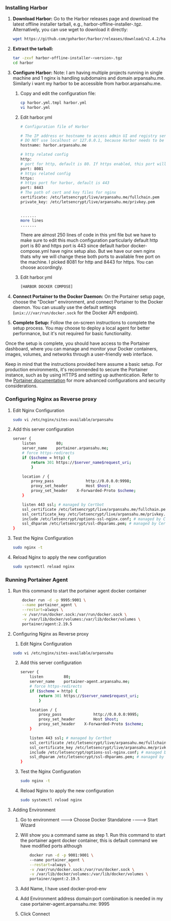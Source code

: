 ### Installing Harbor

1. **Download Harbor:**
   Go to the Harbor releases page and download the latest offline installer tarball, e.g., harbor-offline-installer-<version>.tgz.
   Alternatively, you can use wget to download it directly:

    ```bash
    wget https://github.com/goharbor/harbor/releases/download/v2.4.2/harbor-offline-installer-v2.4.2.tgz
    ```

2. **Extract the tarball:**

    ```bash
    tar -zxvf harbor-offline-installer-<version>.tgz
    cd harbor
    ```

3. **Configure Harbor:**
    Note: I am having multiple projects running in single machine and 1 nginx is handling subdomains and domain arpansahu.me. Similarly i want my harbor to be accessible 
    from harbor.arpansahu.me. 

    1.	Copy and edit the configuration file:

        ```bash
        cp harbor.yml.tmpl harbor.yml
        vi harbor.yml
        ```

    2. Edit harbor.yml 
        ```bash
        # Configuration file of Harbor

        # The IP address or hostname to access admin UI and registry service.
        # DO NOT use localhost or 127.0.0.1, because Harbor needs to be accessed by external clients.
        hostname: harbor.arpansahu.me

        # http related config
        http:
        # port for http, default is 80. If https enabled, this port will redirect to https port
        port: 8081
        # https related config
        https:
        # https port for harbor, default is 443
        port: 8443
        # The path of cert and key files for nginx
        certificate: /etc/letsencrypt/live/arpansahu.me/fullchain.pem 
        private_key: /etc/letsencrypt/live/arpansahu.me/privkey.pem


        .......
        more lines
        .......
        ```

        There are almost 250 lines of code in this yml file but we have to make sure to edit this much configuration particularly 
        default http port is 80 and https port is 443 since default harbor docker-compose.yml have nginx setup also. But we have our own nginx
        thats why we will change these both ports to available free port on the machine. I picked 8081 for http and 8443 for https. You can choose accordingly.


    3. Edit harbor.yml 

        ```bash
        [HARBOR DOCKER COMPOSE]
        ```

       

4. **Connect Portainer to the Docker Daemon:**
   On the Portainer setup page, choose the "Docker" environment, and connect Portainer to the Docker daemon. You can usually use the default settings (`unix:///var/run/docker.sock` for the Docker API endpoint).

5. **Complete Setup:**
   Follow the on-screen instructions to complete the setup process. You may choose to deploy a local agent for better performance, but it's not required for basic functionality.

Once the setup is complete, you should have access to the Portainer dashboard, where you can manage and monitor your Docker containers, images, volumes, and networks through a user-friendly web interface.

Keep in mind that the instructions provided here assume a basic setup. For production environments, it's recommended to secure the Portainer instance, such as by using HTTPS and setting up authentication. Refer to the [Portainer documentation](https://documentation.portainer.io/) for more advanced configurations and security considerations.


### Configuring Nginx as Reverse proxy

1. Edit Nginx Configuration

    ```bash
    sudo vi /etc/nginx/sites-available/arpansahu
    ```

2. Add this server configuration

    ```bash
    server {
        listen         80;
        server_name    portainer.arpansahu.me;
        # force https-redirects
        if ($scheme = http) {
            return 301 https://$server_name$request_uri;
            }

        location / {
            proxy_pass              http://0.0.0.0:9998;
            proxy_set_header        Host $host;
            proxy_set_header    X-Forwarded-Proto $scheme;
        }

        listen 443 ssl; # managed by Certbot
        ssl_certificate /etc/letsencrypt/live/arpansahu.me/fullchain.pem; # managed by Certbot
        ssl_certificate_key /etc/letsencrypt/live/arpansahu.me/privkey.pem; # managed by Certbot
        include /etc/letsencrypt/options-ssl-nginx.conf; # managed by Certbot
        ssl_dhparam /etc/letsencrypt/ssl-dhparams.pem; # managed by Certbot
    }
    ```

3. Test the Nginx Configuration

    ```bash
    sudo nginx -t
    ```

4. Reload Nginx to apply the new configuration

    ```bash
    sudo systemctl reload nginx
    ```

### Running Portainer Agent 

1. Run this command to start the portainer agent docker container

    ```bash
        docker run -d -p 9995:9001 \
        --name portainer_agent \
        --restart=always \
        -v /var/run/docker.sock:/var/run/docker.sock \
        -v /var/lib/docker/volumes:/var/lib/docker/volumes \
        portainer/agent:2.19.5
    ```

2. Configuring Nginx as Reverse proxy

    1. Edit Nginx Configuration

    ```bash
    sudo vi /etc/nginx/sites-available/arpansahu
    ```

    2. Add this server configuration

        ```bash
        server {
            listen         80;
            server_name    portainer-agent.arpansahu.me;
            # force https-redirects
            if ($scheme = http) {
                return 301 https://$server_name$request_uri;
                }

            location / {
                proxy_pass              http://0.0.0.0:9995;
                proxy_set_header        Host $host;
                proxy_set_header    X-Forwarded-Proto $scheme;
            }

            listen 443 ssl; # managed by Certbot
            ssl_certificate /etc/letsencrypt/live/arpansahu.me/fullchain.pem; # managed by Certbot
            ssl_certificate_key /etc/letsencrypt/live/arpansahu.me/privkey.pem; # managed by Certbot
            include /etc/letsencrypt/options-ssl-nginx.conf; # managed by Certbot
            ssl_dhparam /etc/letsencrypt/ssl-dhparams.pem; # managed by Certbot
        }
        ```

    3. Test the Nginx Configuration

        ```bash
        sudo nginx -t
        ```

    4. Reload Nginx to apply the new configuration

        ```bash
        sudo systemctl reload nginx
        ```
3. Adding Environment

    1. Go to environment ---> Choose Docker Standalone ----> Start Wizard

    2. Will show you a command same as step 1. Run this command to start the portainer agent docker container, this is default command we have modified ports although

        ```bash
            docker run -d -p 9001:9001 \    
            --name portainer_agent \
            --restart=always \
            -v /var/run/docker.sock:/var/run/docker.sock \
            -v /var/lib/docker/volumes:/var/lib/docker/volumes \
            portainer/agent:2.19.5
        ```

    3. Add Name, I have used docker-prod-env
    4. Add Environment address domain:port combination is needed in my case portainer-agent.arpansahu.me: 9995
    5. Click Connect
